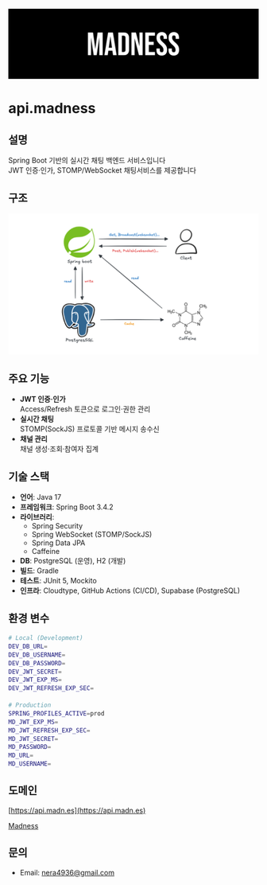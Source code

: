 ![madness](banner.svg)

# api.madness

## 설명

Spring Boot 기반의 실시간 채팅 백엔드 서비스입니다  
JWT 인증·인가, STOMP/WebSocket 채팅서비스를 제공합니다

## 구조

![madness](structure.png)

## 주요 기능

- **JWT 인증·인가**  
  Access/Refresh 토큰으로 로그인·권한 관리
- **실시간 채팅**  
  STOMP(SockJS) 프로토콜 기반 메시지 송수신
- **채널 관리**  
  채널 생성·조회·참여자 집계

## 기술 스택

- **언어**: Java 17
- **프레임워크**: Spring Boot 3.4.2
- **라이브러리**:
  - Spring Security
  - Spring WebSocket (STOMP/SockJS)
  - Spring Data JPA
  - Caffeine
- **DB**: PostgreSQL (운영), H2 (개발)
- **빌드**: Gradle
- **테스트**: JUnit 5, Mockito
- **인프라**: Cloudtype, GitHub Actions (CI/CD), Supabase (PostgreSQL)

## 환경 변수

```bash
# Local (Development)
DEV_DB_URL=
DEV_DB_USERNAME=
DEV_DB_PASSWORD=
DEV_JWT_SECRET=
DEV_JWT_EXP_MS=
DEV_JWT_REFRESH_EXP_SEC=

# Production
SPRING_PROFILES_ACTIVE=prod
MD_JWT_EXP_MS=
MD_JWT_REFRESH_EXP_SEC=
MD_JWT_SECRET=
MD_PASSWORD=
MD_URL=
MD_USERNAME=
```

## 도메인

[https://api.madn.es](https://api.madn.es)

[Madness](https://madn.es)

## 문의

- Email: [nera4936@gmail.com](mailto:nera4936@gmail.com)
